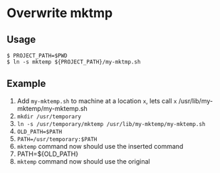 # Overwrite mktmp

## Usage

```console
$ PROJECT_PATH=$PWD
$ ln -s mktemp ${PROJECT_PATH}/my-mktmp.sh
```

## Example

1. Add `my-mktemp.sh` to machine at a location `x`, lets call `x` /usr/lib/my-mktemp/my-mktemp.sh
1. `mkdir /usr/temporary`
1. `ln -s /usr/temporary/mktemp /usr/lib/my-mktemp/my-mktemp.sh`
1. `OLD_PATH=$PATH`
1. `PATH=/usr/temporary:$PATH`
1. `mktemp` command now should use the inserted command
1. PATH=${OLD_PATH}
1. `mktemp` command now should use the original
